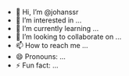 - 👋 Hi, I’m @johanssr
- 👀 I’m interested in ...
- 🌱 I’m currently learning ...
- 💞️ I’m looking to collaborate on ...
- 📫 How to reach me ...
- 😄 Pronouns: ...
- ⚡ Fun fact: ...

<!---
johanssr/johanssr is a ✨ special ✨ repository because its `README.md` (this file) appears on your GitHub profile.
You can click the Preview link to take a look at your changes.
--->
